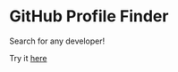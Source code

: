 # GitHub Profile Finder

Search for any developer!

Try it [here](https://gallant-varahamihira-b81efc.netlify.app/)

